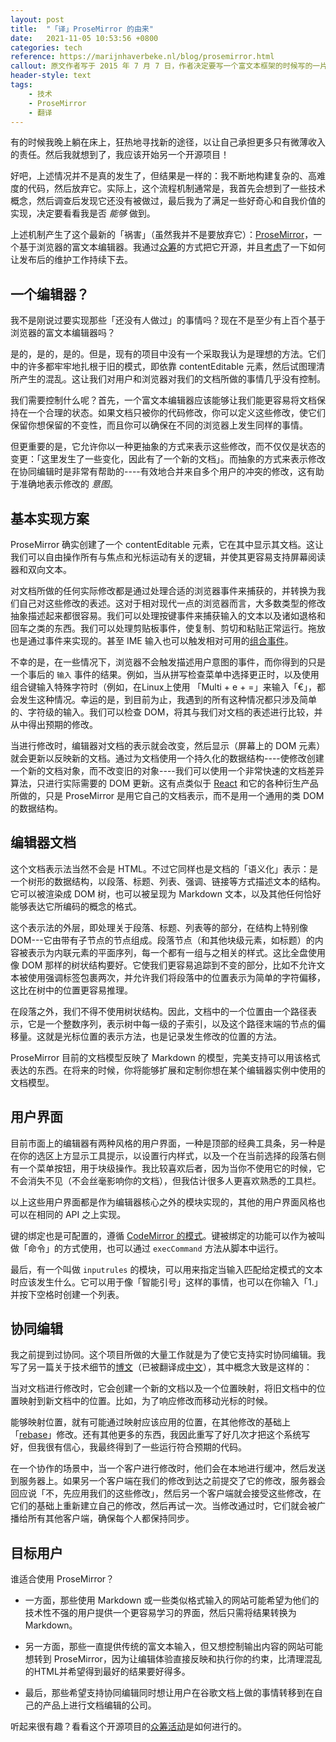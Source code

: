 ```yaml
---
layout: post
title:  "「译」ProseMirror 的由来"
date:   2021-11-05 10:53:56 +0800
categories: tech
reference: https://marijnhaverbeke.nl/blog/prosemirror.html
callout: 原文作者写于 2015 年 7 月 7 日，作者决定要写一个富文本框架的时候写的一片文章，两年后 ProseMirror 1.0 发布，本文偏意译。
header-style: text
tags:
    - 技术
    - ProseMirror
    - 翻译
---
```


有的时候我晚上躺在床上，狂热地寻找新的途径，以让自己承担更多只有微薄收入的责任。然后我就想到了，我应该开始另一个开源项目！

好吧，上述情况并不是真的发生了，但结果是一样的：我不断地构建复杂的、高难度的代码，然后放弃它。实际上，这个流程机制通常是，我首先会想到了一些技术概念，然后调查后发现它还没有被做过，最后我为了满足一些好奇心和自我价值的实现，决定要看看我是否 *能够* 做到。

上述机制产生了这个最新的「祸害」（虽然我并不是要放弃它）：[ProseMirror](https://prosemirror.xheldon.com)，一个基于浏览器的富文本编辑器。我通过[众筹](https://www.indiegogo.com/projects/prosemirror/#/)的方式把它开源，并且[考虑](https://marijnhaverbeke.nl/blog/sustainable-maintenance.html)了一下如何让发布后的维护工作持续下去。

## 一个编辑器？

我不是刚说过要实现那些「还没有人做过」的事情吗？现在不是至少有上百个基于浏览器的富文本编辑器吗？

是的，是的，是的。但是，现有的项目中没有一个采取我认为是理想的方法。它们中的许多都牢牢地扎根于旧的模式，即依靠 contentEditable 元素，然后试图理清所产生的混乱。这让我们对用户和浏览器对我们的文档所做的事情几乎没有控制。

我们需要控制什么呢？首先，一个富文本编辑器应该能够让我们能更容易将文档保持在一个合理的状态。如果文档只被你的代码修改，你可以定义这些修改，使它们保留你想保留的不变性，而且你可以确保在不同的浏览器上发生同样的事情。

但更重要的是，它允许你以一种更抽象的方式来表示这些修改，而不仅仅是状态的变更：「这里发生了一些变化，因此有了一个新的文档」。而抽象的方式来表示修改在协同编辑时是非常有帮助的----有效地合并来自多个用户的冲突的修改，这有助于准确地表示修改的 *意图*。

## 基本实现方案

ProseMirror 确实创建了一个 contentEditable 元素，它在其中显示其文档。这让我们可以自由操作所有与焦点和光标运动有关的逻辑，并使其更容易支持屏幕阅读器和双向文本。

对文档所做的任何实际修改都是通过处理合适的浏览器事件来捕获的，并转换为我们自己对这些修改的表述。这对于相对现代一点的浏览器而言，大多数类型的修改抽象描述起来都很容易。我们可以处理按键事件来捕获输入的文本以及诸如退格和回车之类的东西。我们可以处理剪贴板事件，使复制、剪切和粘贴正常运行。拖放也是通过事件来实现的。甚至 IME 输入也可以触发相对可用的[组合事件](https://developer.mozilla.org/en-US/docs/Web/API/CompositionEvent)。

不幸的是，在一些情况下，浏览器不会触发描述用户意图的事件，而你得到的只是一个事后的 `输入` 事件的结果。例如，当从拼写检查菜单中选择更正时，以及使用组合键输入特殊字符时（例如，在Linux上使用 「Multi + e + =」来输入「€」，都会发生这种情况。幸运的是，到目前为止，我遇到的所有这种情况都只涉及简单的、字符级的输入。我们可以检查 DOM，将其与我们对文档的表述进行比较，并从中得出预期的修改。

当进行修改时，编辑器对文档的表示就会改变，然后显示（屏幕上的 DOM 元素）就会更新以反映新的文档。通过为文档使用一个持久化的数据结构----使修改创建一个新的文档对象，而不改变旧的对象----我们可以使用一个非常快速的文档差异算法，只进行实际需要的 DOM 更新。这有点类似于 [React](https://reactjs.org) 和它的各种衍生产品所做的，只是 ProseMirror 是用它自己的文档表示，而不是用一个通用的类 DOM 的数据结构。

## 编辑器文档

这个文档表示法当然不会是 HTML。不过它同样也是文档的「语义化」表示：是一个树形的数据结构，以段落、标题、列表、强调、链接等方式描述文本的结构。它可以被渲染成 DOM 树，也可以被呈现为 Markdown 文本，以及其他任何恰好能够表达它所编码的概念的格式。

这个表示法的外层，即处理关于段落、标题、列表等的部分，在结构上特别像 DOM---它由带有子节点的节点组成。段落节点（和其他块级元素，如标题）的内容被表示为内联元素的平面序列，每一个都有一组与之相关的样式。这比全盘使用像 DOM 那样的树状结构要好。它使我们更容易追踪到不变的部分，比如不允许文本被使用强调标签包裹两次，并允许我们将段落中的位置表示为简单的字符偏移，这比在树中的位置更容易推理。

在段落之外，我们不得不使用树状结构。因此，文档中的一个位置由一个路径表示，它是一个整数序列，表示树中每一级的子索引，以及这个路径末端的节点的偏移量。这就是光标位置的表示方法，也是记录发生修改的位置的方法。

ProseMirror 目前的文档模型反映了 Markdown 的模型，完美支持可以用该格式表达的东西。在将来的时候，你将能够扩展和定制你想在某个编辑器实例中使用的文档模型。

## 用户界面

目前市面上的编辑器有两种风格的用户界面，一种是顶部的经典工具条，另一种是在你的选区上方显示工具提示，以设置行内样式，以及一个在当前选择的段落右侧有一个菜单按钮，用于块级操作。我比较喜欢后者，因为当你不使用它的时候，它不会消失不见（不会丝毫影响你的文档），但我估计很多人更喜欢熟悉的工具栏。

以上这些用户界面都是作为编辑器核心之外的模块实现的，其他的用户界面风格也可以在相同的 API 之上实现。

键的绑定也是可配置的，遵循 [CodeMirror 的模式](https://codemirror.net/doc/manual.html#keymaps)。键被绑定的功能可以作为被叫做「命令」的方式使用，也可以通过 `execCommand` 方法从脚本中运行。

最后，有一个叫做 `inputrules` 的模块，可以用来指定当输入匹配给定模式的文本时应该发生什么。它可以用于像「智能引号」这样的事情，也可以在你输入「1.」并按下空格时创建一个列表。

## 协同编辑

我之前提到过协同。这个项目所做的大量工作就是为了使它支持实时协同编辑。我写了另一篇关于技术细节的[博文](https://marijnhaverbeke.nl/blog/collaborative-editing.html)（已被翻译成[中文]({{site.baseurl}}/tech/Collaborative-Editing-in-ProseMirror.html)），其中概念大致是这样的：

当对文档进行修改时，它会创建一个新的文档以及一个位置映射，将旧文档中的位置映射到新文档中的位置。比如，为了响应修改而移动光标的时候。

能够映射位置，就有可能通过映射应该应用的位置，在其他修改的基础上「[rebase](https://git-scm.com/docs/git-rebase)」修改。还有其他更多的东西，我因此重写了好几次才把这个系统写好，但我很有信心，我最终得到了一些运行符合预期的代码。

在一个协作的场景中，当一个客户进行修改时，他们会在本地进行缓冲，然后发送到服务器上。如果另一个客户端在我们的修改到达之前提交了它的修改，服务器会回应说「不，先应用我们的这些修改」，然后另一个客户端就会接受这些修改，在它们的基础上重新建立自己的修改，然后再试一次。当修改通过时，它们就会被广播给所有其他客户端，确保每个人都保持同步。

## 目标用户

谁适合使用 ProseMirror？

* 一方面，那些使用 Markdown 或一些类似格式输入的网站可能希望为他们的技术性不强的用户提供一个更容易学习的界面，然后只需将结果转换为 Markdown。

* 另一方面，那些一直提供传统的富文本输入，但又想控制输出内容的网站可能想转到 ProseMirror，因为让编辑体验直接反映和执行你的约束，比清理混乱的HTML并希望得到最好的结果要好得多。

* 最后，那些希望支持协同编辑同时想让用户在谷歌文档上做的事情转移到在自己的产品上进行文档编辑的公司。

听起来很有趣？看看这个开源项目的[众筹活动](https://www.indiegogo.com/projects/prosemirror/#/)是如何进行的。

